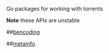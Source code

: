 Go packages for working with torrents

**Note** these APIs are unstable

##[bencoding](http://godoc.org/github.com/bmatsuo/torrent/bencoding)

##[metainfo](http://godoc.org/github.com/bmatsuo/torrent/metainfo)
